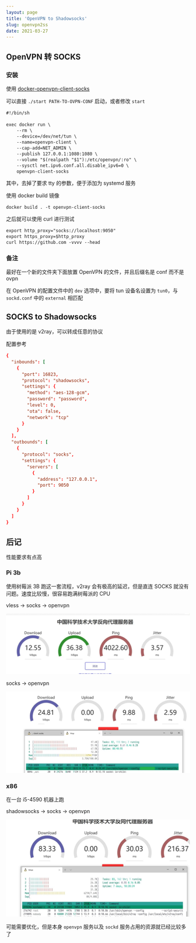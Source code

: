 ```yaml
---
layout: page
title: 'OpenVPN to Shadowsocks'
slug: openvpn2ss
date: 2021-03-27
---
```


## OpenVPN 转 SOCKS

### 安装

使用 [docker-openvpn-client-socks](https://github.com/kizzx2/docker-openvpn-client-socks)

可以直接 `./start PATH-TO-OVPN-CONF` 启动，或者修改 `start`

```shell
#!/bin/sh

exec docker run \
    --rm \
    --device=/dev/net/tun \
    --name=openvpn-client \
    --cap-add=NET_ADMIN \
    --publish 127.0.0.1:1080:1080 \
    --volume "$(realpath "$1"):/etc/openvpn/:ro" \
    --sysctl net.ipv6.conf.all.disable_ipv6=0 \
    openvpn-client-socks
```

其中，去掉了要求 tty 的参数，便于添加为 systemd 服务

使用 docker build 镜像

```shell
docker build . -t openvpn-client-socks
```

之后就可以使用 curl 进行测试

```shell
export http_proxy="socks://localhost:9050"
export https_proxy=$http_proxy
curl https://github.com -vvvv --head
```

### 备注

最好在一个新的文件夹下面放置 OpenVPN 的文件，并且后缀名是 conf 而不是 ovpn

在 OpenVPN 的配置文件中的 `dev` 选项中，要将 tun 设备名设置为 `tun0`，与 `sockd.conf` 中的 `external` 相匹配

## SOCKS to Shadowsocks

由于使用的是 v2ray，可以转成任意的协议

配置参考

```conf
{
  "inbounds": [
    {
      "port": 16823,
      "protocol": "shadowsocks",
      "settings": {
        "method": "aes-128-gcm",
        "password": "password",
        "level": 0,
        "ota": false,
        "network": "tcp"
      }
    }
  ],
  "outbounds": [
    {
      "protocol": "socks",
      "settings": {
        "servers": [
          {
            "address": "127.0.0.1",
            "port": 9050
          }
        ]
      }
    }
  ]
}
```

## 后记

性能要求有点高

### Pi 3b

使用树莓派 3B 跑这一套流程，v2ray 会有极高的延迟，但是直连 SOCKS 就没有问题。速度比较慢，很容易跑满树莓派的 CPU

vless -> socks -> openvpn

![vless -> socks -> openvpn, pi](../img/openvpn-socks-shadowsocks/vless-socks-openvpn-pi.jpg)

socks -> openvpn

![socks -> openvpn, pi](../img/openvpn-socks-shadowsocks/socks-openvpn-pi.jpg)

### x86

在一台 i5-4590 机器上跑

shadowsocks -> socks -> openvpn

![shadowsocks -> socks -> openvpn, i5-4590](../img/openvpn-socks-shadowsocks/shadowsocks-socks-openvpn-x86.jpg)

可能需要优化，但是本身 `openvpn` 服务以及 `sockd` 服务占用的资源就已经比较多了
